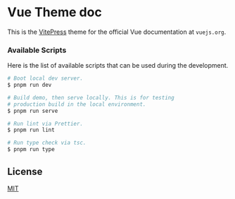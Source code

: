 # Vue Theme doc

This is the [VitePress](https://vitepress.vuejs.org/) theme for the official Vue documentation at `vuejs.org`.


### Available Scripts

Here is the list of available scripts that can be used during the development.

```bash
# Boot local dev server.
$ pnpm run dev

# Build demo, then serve locally. This is for testing
# production build in the local environment.
$ pnpm run serve

# Run lint via Prettier.
$ pnpm run lint

# Run type check via tsc.
$ pnpm run type
```

## License

[MIT](http://opensource.org/licenses/MIT)

